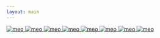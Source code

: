 ```yaml
---
layout: main
---
```

<div class="photo-peopledje">
  <a href="/people/dje/" class="photo-item">
    <img src="/assets/people/dje (20).jpg" alt="meo">
    
  </a>
  <a href="/people/dje/" class="photo-item">
    <img src="/assets/people/dje (6).jpg" alt="meo">
    
  </a>
  <a href="/people/dje/" class="photo-item">
    <img src="/assets/people/dje (19).jpg" alt="meo">
    
  </a>
  <a href="/people/dje/" class="photo-item">
    <img src="/assets/people/dje (7).jpg" alt="meo">
    
  </a>
  <a href="/people/dje/" class="photo-item">
    <img src="/assets/people/dje (1).jpg" alt="meo">
    
  </a>
  <a href="/people/dje/" class="photo-item">
    <img src="/assets/people/dje (9).jpg" alt="meo">
    
  </a>
  <a href="/people/dje/" class="photo-item">
    <img src="/assets/people/dje (2).jpg" alt="meo">
    
  </a>
  <a href="/people/dje/" class="photo-item">
    <img src="/assets/people/dje (22).jpg" alt="meo">
    
  </a>
</div>